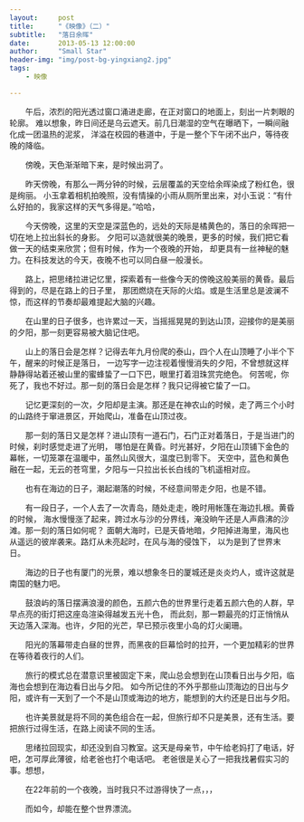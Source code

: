 ```yaml
---
layout:     post
title:      "《映像》（二）"
subtitle:   "落日余晖"
date:       2013-05-13 12:00:00
author:     "Small Star"
header-img: "img/post-bg-yingxiang2.jpg"
tags:
    - 映像

---
```


　　午后，浓烈的阳光透过窗口涌进走廊，在正对窗口的地面上，刻出一片刺眼的轮廓。
难以想象，昨日间还是乌云遮天。前几日潮湿的空气在曝晒下，一瞬间融化成一团温热的泥浆，
洋溢在校园的巷道中，于是一整个下午闭不出户，等待夜晚的降临。

　　傍晚，天色渐渐暗下来，是时候出洞了。

　　昨天傍晚，有那么一两分钟的时候，云层覆盖的天空给余晖染成了粉红色，很是绚丽。
小玉拿着相机拍晚照，没有情操的小雨从厕所里出来，对小玉说：“有什么好拍的，我家这样的天气多得是。”哈哈，

　　今天傍晚，这里的天空是深蓝色的，远处的天际是橘黄色的，落日的余晖把一切在地上拉出斜长的身影。
夕阳可以造就很美的晚景，更多的时候，我们把它看做一天的结束来欣赏；但有时候，作为一个夜晚的开始，
却更具有一丝神秘的魅力。在科技发达的今天，夜晚不也可以同白昼一般漫长。

　　路上，把思绪拉进记忆里，探索着有一些像今天的傍晚这般美丽的黄昏。最后得到的，尽是在路上的日子里，
那团燃烧在天际的火焰。或是生活里总是波澜不惊，而这样的节奏却最难提起大脑的兴趣。

　　在山里的日子很多，也许累过一天，当摇摇晃晃的到达山顶，迎接你的是美丽的夕阳，那一刻更容易被大脑记住吧。

　　山上的落日会是怎样？记得去年九月份爬的泰山，四个人在山顶睡了小半个下午，醒来的时候正是落日，
一边写字一边注视着慢慢消失的夕阳，不曾想就这样静静得站着还被山里的蜜蜂蛰了一口下巴，眼里打着泪珠赏完绝色。
何苦呢，你死了，我也不好过。那一刻的落日会是怎样？我只记得被它蛰了一口。

　　记忆更深刻的一次，夕阳却是主演。那还是在神农山的时候，走了两三个小时的山路终于窜进景区，开始爬山，准备在山顶过夜。

　　那一刻的落日又是怎样？进山顶有一道石门，石门正对着落日，于是当进门的时候，刹时感觉走进了光明，
哪怕是在黄昏。时光甚好，夕阳在山顶铺下金色的幕帐，一切笼罩在温暖中，虽然山风很大，温度已到零下。
天空中，蓝色和黄色融在一起，无云的苍穹里，夕阳与一只拉出长长白线的飞机遥相对应。

　　也有在海边的日子，潮起潮落的时候，不经意间带走夕阳，也是不错。

　　有一段日子，一个人去了一次青岛，随处走走，晚时用帐篷在海边扎根。黄昏的时候，
海水慢慢涨了起来，跨过水与沙的分界线，淹没晌午还是人声鼎沸的沙滩。那一刻的落日如何呢？
面朝大海时，已是天昏地暗，夕阳掉进海里，海风也从遥远的彼岸袭来。路灯从未亮起时，在风与海的侵蚀下，
以为是到了世界末日。

　　海边的日子也有厦门的光景，难以想象冬日的厦城还是炎炎灼人，或许这就是南国的魅力吧。

　　鼓浪屿的落日摆满浪漫的颜色，五颜六色的世界里行走着五颜六色的人群，早早点亮的街灯把这座岛渲染得越发五光十色，
而此刻，那一颗最亮的灯正悄悄从天边落入深海。也许，夕阳的光芒，早已预示夜里小岛的灯火阑珊。

　　阳光的落幕带走白昼的世界，而黑夜的巨幕恰时的拉开，一个更加精彩的世界在等待着夜行的人们。

　　旅行的模式总在潜意识里被固定下来，爬山总会想到在山顶看日出与夕阳，临海也会想到在海边看日出与夕阳。
如今所记住的不外乎那些山顶海边的日出与夕阳，或许有一天到了一个不是山顶或海边的地方，能想到的大约还是日出与夕阳。

　　也许美景就是将不同的美色组合在一起，但旅行却不只是美景，还有生活。要把旅行过得生活，在路上阅读不同的生活。

　　思绪拉回现实，却还没到自习教室。这天是母亲节，中午给老妈打了电话，好吧，怎可厚此薄彼，给老爸也打个电话吧。
老爸很是关心了一把我找暑假实习的事。想想，

　　在22年前的一个夜晚，当时我只不过游得快了一点，，，

　　而如今，却能在整个世界漂流。
